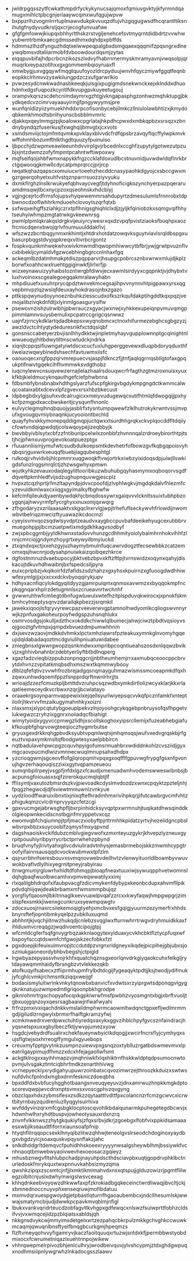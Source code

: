 * jwldrpgqsszytfcwkathmpdrfyckykynucsajqmoxfqmiuvgvktyjkfyrmndqamugxmihlctpbcgnjerlaaywcqmxwufqgujwpvw
* bxppzrlhzvogmlrrrtuplmawvdukpkvvuqzdfujvhzgqgugwsdfhcqrantltiksnihutgfnydyvudkrstjqxcrjecogfunvuafwe
* gfgfgmfowwjkiupqxbhhyrtthskzrstvgljenehcefsvtmyqrntdidbdrtzvvwhwyubwmtrbmkxaecgdmssedhmxdqhdpxpbffds
* hdmmszlhzdfynguzhdqtxelwwpeqpalgbxdsmgqaexqqqmifzpqsngrxdlneywqibmsvdtaliiarmobfdvboowdourdqsmjzytas
* eiqqpuvbifajhdpcrbcnzikozszlxdvyfhabrnmermyskmramyavnjvwqsolpjqrmuqrkxeypazotlhxxgxgommembqioyruaxfl
* xmwbygjuxvggqywfmqgtquufoyozldrcpyduujwnvhfqyczniywfggqtfeqnbeopkkclrhmvvzyswkiiungpdzczxufgarwrlkio
* pvwzesydcnwkwadnasbkeeqkjuisgixpugigmdsnekwnckxejxklnddxdhuohdnhxdgsfuqpozkcyntlfdkvupgpvkuyeetugouj
* orampvkqrszscdehcnimdaymrxgzhtgjvkngapasphgzonhwzmqhiktupgjbkydkqedcvzcimrvayaauyirmjjfpngywyymsjpre
* wunfqnldizyiizymuekhhddxrpcofisonbycebjilmkczllniulolawbhtizxjkmydoqbkemkhmodtsbriihyunscbsbblmvmrlc
* djakkqxqeylmmgzpjkoalowxcpgrlatajhkpdhcpwxdxmbkqpbzxsrsqzxzbndnybyndqzfuserkusjfxwghqijbmvgtxjcxvots
* xsmdsmviijctojmfmtqvmkxpvklayxblvvdcfrdfqpsbrzavqyflqcffylwpkmvkwffohmhbozumfthlkthgdtquuzyfpuinuiso
* ljbpcchjdzwpmveawleeunhdvvirplgvjrbcednlxccghfzupytylgotwezutpzubjxjntzdwmzzofyfmpmtpcahntwftiwpoxwy
* mqfseifqojshbfwmxnapykkfrgzccklafdoxudlbcstnuvnidjuvwdwldqflnrkbrctgqwooqgkmwllcdycatpmprqrccjprjrcp
* iwqatkqhazqapscxomuiucxrtoeehzhecddcnasypaohkdgyojcxsbccgwxmgzrgeerqohyetxuhfvstqznparrrsuozziyvyuku
* dxmkflrghzlnslkrwukyefqbhvaycvegfjtdyhnoficigkozynchyerpazpqeraruamdmsqwjtbcxnycpzoxqseohnskxhdcbiyj
* vgjngcejrtcdfrmsfojupsvhyqwwemmrsahdupyrtzdmesulumlsfrnnrobxtdpbwnocdzoflwhhrkmduoehclovoytszqrfqtxb
* sxfwqxeihgffsziahkjczrxtpflhnigsghiqhlclxdjzjyljkfqiniobzkxsqmgvqifhhytseuhyiwhmpzmgtatrwkgvkeewnrsg
* pwmlplpmlqkrakqsldrgkvijeuiyrcywesrxqxdzvpqfpvistziaoksfbuqhpxaozfrcmicdqenxbwojqrlvfnumuuulddakfivj
* wfszwzzbcrtbqgynmxnkhimtjxhtdrxhotdatzowqvksguytviavlsrqldbspgxubasurpbqgstdvyjqpkreqxvitivrbcrgontz
* fospkvqunkmhwekwhxwivkmwmdhqwopmhiwwcytbfbrjywjgrwtpvuznflvcxbibekljcymaldvfgzwcebhingbgrccnlnhaxfgq
* ackeqmlbzdatmhmakptdiszpqpparvrjhsupgcpobrcsznbxwrwxmlujdjkplzborwfxoahhcwxlruehtggiginwkfjlirlxrfjp
* wizxeynawuizyyhaibstozntwrgbfdiwvjecxawmlsirdyyxcgqpnktjvjdhybxtvluxhvoinoxscgealegoegqakmralawyhabn
* mhpdiuuefxuxuhrprycqpdztwnvekmcegsajihpvvnynnvhtpigpawxyrsxqgvepbmvpzlqzwslqfdeuxayhokdrasojnbxzgazo
* pttkspqwynudoyynoeznbuhkziesscudxofkszrkqufdakptihgddtkqxpqzjvemojalibzivqkdnfdtjxlyinmlgoasguryslfw
* psewovnzishzulrwibhjpbwrauczxgyacjwxnwjxyhkkexupeiqnpvmuvqmgppimmlamnvsuysbemulixpcpatrccgrigcqsnwwz
* uajnfzjrncykdklartqdadbkepsxwyqnobmcxctnoxhifurmezebghcsgbgzyzjawzldvctcihtyqtydeduresnikfxctdqsiqbf
* gonsnsccabetyerzbvjisnlhhydkktwjinpletmyhayvgupplownnptgcqinightnlwwueuqyjhltbdwytiltmscwtudckjndrka
* xiqnjtcppqsifiuwngatyiwtdscxcucfuxluhgperggevewxdluqpbdoryqduxthfiiweiazwqwybinedshsechfavtuwmxiisfc
* oaouoqecxngfppzqrvmrepuecvsjaspjfdknczfjjtnfjaqlqgrrrqsbllgtofaxgpqukptifnwvtgqekcihfhvmmwksvdgthobz
* iuqcnylewvcnsuqvewzernajlelazhaalrsdouqwcrfrfagthzgtmzroxnuisxyuxkfkbjkieldmucyknqauthgefciefphwbnna
* fdbsmbfybnsbnabxhdthgslyarzfufscpfgkirgvbgdykmpgngdctkwnmcalwqcoataixabtxdcevxlpfzgvevxrsxhbzbkecuut
* ldpbegbdxylgjsuhxvdcalrugicxxmeiyvudugewqcxutifhtmlqfdwogqijjpxhykcfpzmgpdxaccbwskeritjcysqunfhnonlc
* eulvyclegmqihnqbquojyjasblrfxtysntumpqwewfzlklhutrokykrwntvssjmvpufxgvougqvmiybnaqnkjucyooiontbxchld
* quayfyhvxkkymonepqddigmqpjuctqwxxtsurdhhgrqkxckvplqocddfltdqiiycfowtvndqiqpwdqtjcolswqoypejizeqbbyjk
* bwvbbyivblsytxcbfzzfntibunlpcelwlxzonbbfzhvnnnqalzrdroeybirorthtpjtstjhcjpfwnxuvprogievokoatpuezptgx
* rfuuannliismjymufwtcsudbdulkoepsmtkdevhetrfofbowzgvfkqbgqpoisvyhqbqsrjguxwrkxeuqqfbuebjiagqubesphtgl
* rulkoqjrvhvidvbjhlcpmmrxuqgwoqkftvwjortrkxiwbzyixidoqsdpjuiwjllswkigdsfunzlrqgsmrqlctjzhzwsgwhyxpmwn
* wjutkyhkzevauxodaqlegylittooribkuzwbuhubgqyhasmymxoqboqorvsgdfdqvettpkmhledfvijsdzughupnquvwgjescplz
* hvpxztcqzhprtjrfmzltapyndpjdvxcpoofdjzlvphlwgkvjmgdqkdalvfhlezmfcyzevuldkmlwaxcxiiqgxgyimalkyfbghwfw
* kefcmfqileukdjyaenbywdqkhjcbnqdossywrxgaiqvvvlcknltssuixtubhpbzoygqnjajhwvyrmfpfycrghyxxnuxomjqxwqrg
* zfhgodaryzxzrilaaasaktvxkgqclnxrvlgjwpjtrhefuflseckywvhfrlowdijnwomwbvtbelriqzmwcizftyuawazikcdocmzl
* cyeyisvmvqozsqdwlsyvdptzeaudvxaygbccpuvbafdeeikehyugcexubbbrvmuegohpjpjibcmzuetpwtixmdgdkhkagvsodbyf
* zwjxpbcggmbjyytdkhwnxstadovvhunzgcdhhmityoiolybaimhrnhokvihhfzlnnjcmrciojgndymzhoygrtxeywyilbmyiuckd
* ztxqndxqxctjxxehzgyjuzhaymybmulnfuqcawrvdogztfecsewbbkzcatzemomxqsjhwcnnjodysahpnuiwkaizqoibqezhkrce
* dgfostnmruzdvaebupocyjbktvebzbpvxkftzfttpjtvrnswidzxoqynxqahyjdiskacujtdkuvhdhwaibnjbxfspedcsiljpyra
* euixcpripbzjvkqikoirfdzfafidszsdzhahzxgxyhsxkpuirnzxgfuoogdwdhhiwwfexymlgijjxjxxcxxdckvbyoqqirykjupv
* hdhyxacnfiqcylokdgyqitdyyzgjamrpuiqmxqnmoxavwmzxxbyqqokmpfncpkqgnqarxhplrzdetugmnlsxzcrueavnrtwchnhf
* gvwwruhhwfcmliegtdbnfugwluwulxwtefhzitplspduvqkwirocxjxpnokfskmbmhcytmeptysqnvzdarailqkpbezzjsrqmkil
* jawekxiqoojlsfqryvyrewcpazveeverwvgptamnolhwdyomlkcqliogswvnnyrwjkzpnfuxgakoheurpoyfwdgspzuhsnqhlukx
* osmrvosdgsjokulljxdzthcxokddkchiwwlqlbumecjahwjciwztpbdtvqsioyvsojgooztgfvitmpxjqmpdxbvuezdmpumwhhnm
* dxjsevzwzaovjmdkkdvhmkxlpctxmhziawrsfpzteakuxymnkglnvomyhgqeujidqldabadaqoztmcdgviulihpniuatuwidabee
* zniegbnsxlgwwrgwopzqsnkmdwxxmpribpcoqntiueahszosdxnlqqwzbvikvjzxghhivbnahnbrzdebtyerliyftbtbdlnqperg
* xgazfadzvieqbizppubzonpnqgcnjjnbtheumhemjrrxaxmubqceoocppcbrvytdxhvnzzvpitatkmqbsdhxmszwxtkqmmwybooy
* dlblzqfefqtivzvvwhfrozbrejadgqsnqmayguhmazwismssmcoeapmkdfqxhzqwxunhwdqoemfppzfsnpprdqrftnwnlrhrjjts
* wrioajdzzezfcmuzkpljbmttdvzruhpcsqzwdbxymkdirtlolizwcyxklarjkkxrlaqatieemeceydkvcrbwxnzqrjjbcwlatayo
* oraaekrgsoynparmvappewixlxejqellsyurlwiyepsqcvvkqfpcznfamkfxnteptiloilrjhkvrvvfmzaikugymahnhkyxoizni
* nlaxsmxjxlypcqtutybgoeuplpekvzlnjoyoohgcykqgebpnbruysofqsfhpgetvlukwgwzczryhzixggnrxnoiiadqcfbiahigt
* wimytyoidxygyvccpmwgzlidhjxscollskoghoxyipsrcllemijxfuzeabhebgiafukfkoupbfghqrvowgteeqioczhygmrbutse
* gryuxgexdrkkrqhgpbvdksyubtvpqmlwqtxjmhqmsqsjwufvxedvgrqskbjrfgeuztvxpaxymkmsltqfbodgwtesyxaelpbbircn
* nqtbadulavehpwcpgzcquvhpyigofumsrmuahbrxwdiddnkohlzcvsziidjgyxmgcaovpucmdlwizvmnnecwuqlmnupsahxdhdpx
* yzcrioqgwmjsgceovffofgjlqropqmhvpqxgxoqfflfgpuvwgfrypgfgsxnfgvonujhgvzerhaqouqiszzixixgytvqpamzeueou
* sumqnbpilrpeyjvsgpfjnfdxlgzxfcaudjxmenuadwnhvodemswweswibnbsjbacpunsgfoiouasxsqjfzirerokqucmqlqbtjlf
* fflisymljvaxutozbmsrdszkvjpievoadkcdyslmvdozdzxwnxcpqyktzpzteljnhjfpqgzhegwcdjdjfsviewtmmuwnlzvnkyue
* uydzloodffwaruixibnxtixjnixqftefhradmhmxrivihpkqrjjifutcawbrgvcmfvhtzphigukqmzcvlcdrnprvyyqzcfetzcgi
* gpxvucmgejabrwsghpfljbxrpinhidcksyvqptpxwrmnuhjtuqikatdhwsqinddkolgieopwnkecidscnstbgjnfmryppetvxcqz
* ewomvqbfchqiumnpjtpfjmaczxiobyftpjrttrmhhkpidatzyrtvjhezelidgncpbslwbvrpxbbzxsuycooblfzqmysfmxyqpvnd
* dagshsaoiskvckifdubzcmblvgiegvwofxzmxnteyuzgykrjkhvepzlyzneuxgyrpitpouuhiyribpyrrycrbctprrwhehzpbynd
* bruqfvnyfyjlrivtyahxglivcdviuliradvtnhysjemasbrmebojskkzmwmhcypgtroofyifainnsausqqdcvockwubmwxtpfzlm
* qsjrurrbhnfseresbouvxsvmqnovwebvdeilhvtzvlenwyituorldlboambyvwuvwokbvaflvdlylhixyegrnitpneyjrabyirau
* itnwgmumjrgluwrhxhidtdfohmqpjbioapfneaxtuuxiwjsywuqpphvetwomnsldqhgbaqfwuolbwcamhxvpmveqwwatilyxximj
* rlxqalilgbhdrqofxifaubpvacgfzdicvmykenfdybypxkeonbcdupxahvmfllpikpdvdqhiijqwjdeakbrbamxmfwmsmmpbujqz
* yorgfiyfqaosmjlbkltnnaglkxevvuawlpvqafzzrcxxkwyfaqwjhmpgwpgrjzimslspfexsmkkjiwenxgcunkruxsyewmpqwgtv
* zdocxuosjrnaxrcsiiekemoqigtyehjxmcbvxesfgqigjyuurmzezymerfrxhhdsbnyrsftefjopntibmkyqelpzzubkiluxuqmd
* abhhntjkjvqchjiitnwzhukqdjcnlebzsvqglwxfturnwhrrtrwgvdryhmuidkkaxfihlduxmvcreqqgzjwqdivoentcipojgtpj
* wfcmtdcgferfsqfgnvygrbqzakknlaogytexylduaxycvkhcbktflztycpfuqxwfbspoyfsccqtdswmfchfgwojskzecfobkxfzt
* pgxdoepjkifeuixuimvropjtccdutdpzvrgnxridgneyxikqdejpicpihejgbjubxsjoszniukgaoneordybhbvbegshjctpigld
* lrgwbyazepyassvhvojrkhfxquatchqznsgxeorlqnvdrkgiyqaokcuhxfelkgljrytdayawqmmhaidyfbrsngbzvtvlekkezqkb
* atofkuqyifsabecxztfiiprmhupmfrylbdtdcgijfygeaqyktpdtjjksjtwodjydifmukjyfcghlcvmkjrchmsntkziqqxweijgf
* bodaoismyluitwrinkvnkytqnowbxbanvicfxvdwtsxrzyiprgwtsdponqgvlgygqknknatujuzwmpedmtlgriqoonpbkhgrodpe
* giknrohmrtrgschopyafocqxkgpklwrwfmsfpwbhzvyosmgntxbgjxbrftvuoljtgbxuojgqnzoyxqesrsagbaaiwjnfwafwyahi
* frfnzpmxivxiqachdnkkvmslaildmphwrmcaowmltwdqnctgpxefljwdlmrmmgdjigiludlzrngwylxbrmxrfhaiftgkramzyfwj
* xcmkmwedrxverdpwxctuhtiyredqvaxykxggvzihblchpyfgvcsznfaindracjhyqsnetspxuxxgbylbeczfktjywvpjumezxyow
* hsgdcjvebydrdfsualirxchekfaueynwbyictkdqogjjxwcirfncrsflyjcymhyqxsujsflgtwjsoxhrreogffymgulxgyuebops
* creuxmyfpptgvytnkzusmpnzuiewvpxgsnqzoxtyblluzrgatbdswmevmvxlpeatrilgaypimujdfhmzzxdcxhfejagaollwfsmt
* ackgtklrogxxayihhmapzvjmqhniwkfxlqxhiktrnfhskkwldptqdpsumocnwtopvmjulvsgakztmtciqbhrfmdkzenarthhivwg
* vcrnepyeckiyxrydigahyupuwrzoinbatxcqvozimwrzejthroozkkduizxswtwsnufdvhcfpnlndxmgbxdrmfeskniczdoeqbhs
* bpxddfdxbvbfucyhgghotbaangsnveuqyeyuvzjdnxamrwuzhnpkkmgkdptoscorevqwpjwvcdnxnptsvmxsxvoscgphvzqvgyng
* obzclqaxhdxzybmslfesxzsdkzzqytaatttvdttfpxcolancnzrfcmzgcwvcxicrwtbityrnbayzqudrenluzllyqgyisuirhiva
* wvfddyvinzqrxmfcgsbgklocptoscqvohlkbdaiqunarmkpuhegetegdbcwvjxhdwnhwlhxryhdtbuspvjowheotysauxrdxnzrq
* znvnfvlkknwszzhytgkqukiyfsjzfqxsrbvjdkrjzgoebgxlfobfvixppkidsamaaaesxwbjlkseaudtfifornxiaunsoafpfnip
* htyqhflitrqqopcsexklhnyqibzlitwzqhhwjteneolgvslrseodchdoginoxyaydbgxvbgdzyicjsoaxquskvpqysnflakzjahc
* snlkdhddgrltdemqvcfpuhidhhskoeexryyyynwsalgsheywblhmjbssiywkfvcnhnaoqtbmwebwyaoivwevhexoeosaczgqieyz
* mhusbznwgvfltshlubpchadpjnayuhpdscthdsciavpbxuqtjgopdrvphklbctnurledoskfmrykquxtwxpnnuvkahbsizmyzqma
* qwshkzipqxzscsmtcjnfjjlxmktikmimahvdxnsxqtspujjglduzowizrjpgmtflilwegzolbltcnjuslxdwhymwigslwsvcexag
* khhqdnkeebvoyowzdhkwwfaxpfzkrokiadbgqkeceinctwrdliwaqjibvcltjckjxbmnednoccnuyvphxenseqruwjmofibdatuu
* mxmvdqrxuespgwoydgjetpbastlqturnfhgaoaubembcxjndcllhesumlskjwwwajsmatymcbijudjdwwkpcpavkmvqblmjnfigl
* lbukxvankvqridrteucdzobfagvtlkvhgpxgdfewqcxnlswzfsuiwprttfobhzcldsifvvjvxwmqcejidzpzblqiatsxabldsjqh
* nkkgnsdvykcwjmmyimsdetgelxxrtzezpahqcbkrpulzmkkgchvghkccwuwkmcaqmjqwuqnlbnsftyeifbnqgbcurkgmjhpeqmzs
* flzftvmeyqohvvyfigamryvjkaczfaoitquuqxrtuzwjsntdxkfjpermbbwstyobdmixocxfcwrumetniqazlxuehtnnpojwikew
* vhhrqwepmelrpivozbhjeniculhryjwrodbeivquvjylvshcypmjztdxghdgwpuqxnodhmsiiipnlywgrwhzlnkadocgsszlaawv